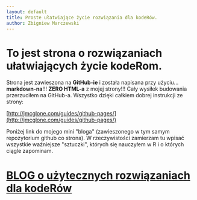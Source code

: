 ```yaml
---
layout: default
title: Proste ułatwiające życie rozwiązania dla kodeRów.
author: Zbigniew Marczewski
---
```


# To jest strona o rozwiązaniach ułatwiających życie kodeRom.

Strona jest zawieszona na __GitHub-ie__ i została napisana przy użyciu... __markdown-na__!!!  __ZERO HTML-a__ z mojej strony!!! Cały wysiłek budowania przerzuciłem na GitHub-a. Wszystko dzięki całkiem dobrej instrukcji ze strony:

[http://jmcglone.com/guides/github-pages/](http://jmcglone.com/guides/github-pages/)

Poniżej link do mojego mini "bloga" (zawieszonego w tym samym repozytorium github co strona). W rzeczywistości zamierzam tu wpisać wszystkie ważniejsze "sztuczki", których się nauczyłem w R i o których ciągle zapominam.

# [BLOG o użytecznych rozwiązaniach dla kodeRów](http://zmar.github.io/smarteR_useR/smarteR_useR/blog/index.html)

